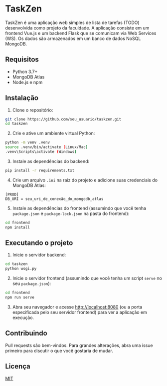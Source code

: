 # TaskZen

TaskZen é uma aplicação web simples de lista de tarefas (TODO) desenvolvida como projeto da faculdade. A aplicação consiste em um frontend Vue.js e um backend Flask que se comunicam via Web Services (WS). Os dados são armazenados em um banco de dados NoSQL MongoDB.

## Requisitos

- Python 3.7+
- MongoDB Atlas
- Node.js e npm

## Instalação

1. Clone o repositório:

```bash
git clone https://github.com/seu_usuario/taskzen.git
cd taskzen
```


2. Crie e ative um ambiente virtual Python:

```bash
python -m venv .venv
source .venv/bin/activate (Linux/Mac)
.venv\Scripts\activate (Windows)
```

3. Instale as dependências do backend:

```bash
pip install -r requirements.txt
```

4. Crie um arquivo `.ini` na raiz do projeto e adicione suas credenciais do MongoDB Atlas:

```
[PROD]
DB_URI = seu_uri_de_conexão_do_mongodb_atlas
```

5. Instale as dependências do frontend (assumindo que você tenha `package.json` e `package-lock.json` na pasta do frontend):

```bash
cd frontend
npm install
```

## Executando o projeto

1. Inicie o servidor backend:

```bash
cd taskzen
python wsgi.py
```

2. Inicie o servidor frontend (assumindo que você tenha um script `serve` no seu `package.json`):

```bash
cd frontend
npm run serve
```

3. Abra seu navegador e acesse [http://localhost:8080](http://localhost:8080) (ou a porta especificada pelo seu servidor frontend) para ver a aplicação em execução.

## Contribuindo

Pull requests são bem-vindos. Para grandes alterações, abra uma issue primeiro para discutir o que você gostaria de mudar.

## Licença

[MIT](https://choosealicense.com/licenses/mit/)
